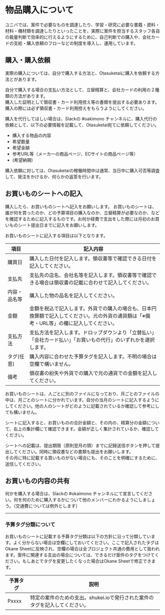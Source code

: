 # 物品購入について
ユニバでは、案件で必要なものを調達したり、学習・研究に必要な書籍・資料・材料・機材類を調達したりといったことを、実際に案件を担当するスタッフ各自の裁量判断で効率的に行えるようにするために、自己判断での購入や、会社カードの支給・購入依頼のフローなどの制度を導入し、運用しています。
## 購入・購入依頼
実際の購入については、自分で購入する方法と、Otasuketaiに購入を依頼する方法とがあります。  

自分で購入する場合の支払い方法として、立替精算と、会社カードの利用の２種類の方法があります。    
購入した証明として領収書・カード利用控え等の書類を提出する必要あります。  
購入の際には必ず領収書・カード利用控えをもらうようにしてください。

購入を代行してほしい場合は、Slackの #oakimono チャンネルに、購入代行の依頼として、以下の必要情報を記載して、Otasuketai宛てに依頼してください。  

- 購入する物品の内容
- 希望数量  
- 希望金額    
- 参考URL等（メーカーの商品ページ、ECサイトの商品ページ等）
- (希望納期)  

購入依頼に対しては、Otasuketaiの稼働時間中は通常、当日中に購入可否等調査して、発注をかけるか、何らかの返答を行います。
## お買いものシートへの記入

購入したら、お買いものシートへ記入をお願いします。
お買いものシートは、誰が何を買ったのか、どの予算項目の購入なのか、立替精算が必要なのか、などを確認するために記入するものです。お何か経費で支出をした際には月初のお買いものシート提出日までに記入をお願いします。

お買いものシートに記入する項目は以下となります。

| 項目 | 記入内容 |
| --- | --- |
| 購買日 | 購入した日付を記入します。領収書等で確認できる日付を記入してください。|
| 支払先 | 支払先の店名、会社名等を記入します。領収書等で確認できる場合は領収書の記載に合わせて記入してください。 |
| 内容・品名等 | 購入した物の品名を記入してください。 |
| 金額 | 金額を税込で記入します。外貨での購入の場合も、日本円換算額で記入してください。元の外貨の通貨額は「※備考・URL等」の欄に記入してください。 |
| 支払方法 | 支払方法を記入します。ドロップダウンより「立替払い」「会社カード払い」「お買いもの代行」のいずれかを選択します。 |
| タグ(任意) | 購入内容に合わせた予算タグを記入します。不明の場合は空欄で構いません。 |
| 備考 | 領収書の紛失や外貨での購入で元の通貨での金額を記入してください。 |

お買いものシートは、人ごとに別のファイルになっており、月ごとのファイルの中は、月ごとのシートに分かれています。自分の当月のシートに記入するようにしてください。他の人のシートがどのように記載されているか確認して参考にしても構いません。

シートに記入すると、お買いものの合計金額と、その内の、精算分の金額について、右上の集計欄にて確認できます。金額が正しく集計されているか、確認してください。

シートへの記載は、提出期限（原則翌月の頭）までに記録送信ボタンを押して提出してください。同時に領収書などの書類も提出をお願いします。  
その月に特に記載する買いものがない場合にも、そのことを明確にするために、送信してください。

## お買いもの内容の共有

何かを購入する場合は、Slackの #okaimono チャンネルにて宣言してください。何を何のために購入するかについて他のメンバーにわかるようにしましょう。（交通費については例外とします）

---

### 予算タグ分類について

お買いものシートに記載する予算タグ分類は以下の方針に沿って分類しています。よく分からない場合は空欄にしておいてください。ここで記入されたタグはOkane Sheetに反映され、空欄の場合は全プロジェクト共通の費用として扱われます。案件に関連する支出の場合については、できるだけ案件のタグをつけてください。もしあとでタグを変更したくなった場合はOkane Sheetで修正できます。

| 予算タグ | 説明 |
| --- | --- |
| Pxxxx | 特定の案件のための支出。shukei.ioで発行された案件のタグを記入してください。 |
